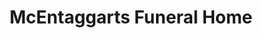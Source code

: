 ---
title: "McEntaggarts Funeral Home"
url: /ratoath/mcentaggarts-funeral-home/
shop: Bestattungen
---